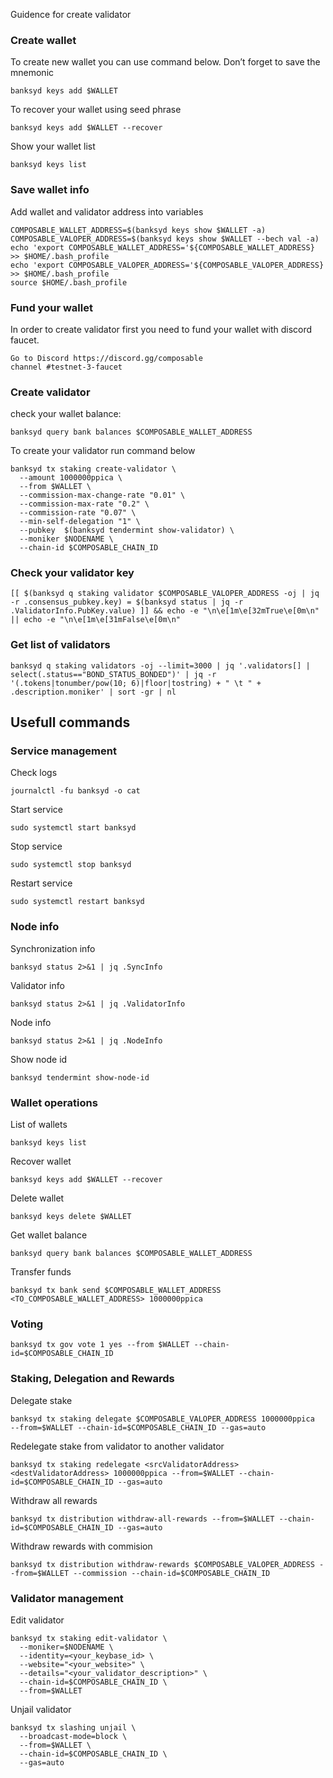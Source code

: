 Guidence for create validator

### Create wallet
To create new wallet you can use command below. Don’t forget to save the mnemonic
```
banksyd keys add $WALLET
```

To recover your wallet using seed phrase
```
banksyd keys add $WALLET --recover
```

Show your wallet list
```
banksyd keys list
```

### Save wallet info
Add wallet and validator address into variables 
```
COMPOSABLE_WALLET_ADDRESS=$(banksyd keys show $WALLET -a)
COMPOSABLE_VALOPER_ADDRESS=$(banksyd keys show $WALLET --bech val -a)
echo 'export COMPOSABLE_WALLET_ADDRESS='${COMPOSABLE_WALLET_ADDRESS} >> $HOME/.bash_profile
echo 'export COMPOSABLE_VALOPER_ADDRESS='${COMPOSABLE_VALOPER_ADDRESS} >> $HOME/.bash_profile
source $HOME/.bash_profile
```

### Fund your wallet
In order to create validator first you need to fund your wallet with discord faucet.
```
Go to Discord https://discord.gg/composable
channel #testnet-3-faucet
```

### Create validator

check your wallet balance:
```
banksyd query bank balances $COMPOSABLE_WALLET_ADDRESS
```
To create your validator run command below
```
banksyd tx staking create-validator \
  --amount 1000000ppica \
  --from $WALLET \
  --commission-max-change-rate "0.01" \
  --commission-max-rate "0.2" \
  --commission-rate "0.07" \
  --min-self-delegation "1" \
  --pubkey  $(banksyd tendermint show-validator) \
  --moniker $NODENAME \
  --chain-id $COMPOSABLE_CHAIN_ID
```

### Check your validator key
```
[[ $(banksyd q staking validator $COMPOSABLE_VALOPER_ADDRESS -oj | jq -r .consensus_pubkey.key) = $(banksyd status | jq -r .ValidatorInfo.PubKey.value) ]] && echo -e "\n\e[1m\e[32mTrue\e[0m\n" || echo -e "\n\e[1m\e[31mFalse\e[0m\n"
```

### Get list of validators
```
banksyd q staking validators -oj --limit=3000 | jq '.validators[] | select(.status=="BOND_STATUS_BONDED")' | jq -r '(.tokens|tonumber/pow(10; 6)|floor|tostring) + " \t " + .description.moniker' | sort -gr | nl
```

## Usefull commands
### Service management
Check logs
```
journalctl -fu banksyd -o cat
```

Start service
```
sudo systemctl start banksyd
```

Stop service
```
sudo systemctl stop banksyd
```

Restart service
```
sudo systemctl restart banksyd
```

### Node info
Synchronization info
```
banksyd status 2>&1 | jq .SyncInfo
```

Validator info
```
banksyd status 2>&1 | jq .ValidatorInfo
```

Node info
```
banksyd status 2>&1 | jq .NodeInfo
```

Show node id
```
banksyd tendermint show-node-id
```

### Wallet operations
List of wallets
```
banksyd keys list
```

Recover wallet
```
banksyd keys add $WALLET --recover
```

Delete wallet
```
banksyd keys delete $WALLET
```

Get wallet balance
```
banksyd query bank balances $COMPOSABLE_WALLET_ADDRESS
```

Transfer funds
```
banksyd tx bank send $COMPOSABLE_WALLET_ADDRESS <TO_COMPOSABLE_WALLET_ADDRESS> 1000000ppica 
```

### Voting
```
banksyd tx gov vote 1 yes --from $WALLET --chain-id=$COMPOSABLE_CHAIN_ID
```

### Staking, Delegation and Rewards
Delegate stake
```
banksyd tx staking delegate $COMPOSABLE_VALOPER_ADDRESS 1000000ppica  --from=$WALLET --chain-id=$COMPOSABLE_CHAIN_ID --gas=auto
```

Redelegate stake from validator to another validator
```
banksyd tx staking redelegate <srcValidatorAddress> <destValidatorAddress> 1000000ppica --from=$WALLET --chain-id=$COMPOSABLE_CHAIN_ID --gas=auto
```

Withdraw all rewards
```
banksyd tx distribution withdraw-all-rewards --from=$WALLET --chain-id=$COMPOSABLE_CHAIN_ID --gas=auto
```

Withdraw rewards with commision
```
banksyd tx distribution withdraw-rewards $COMPOSABLE_VALOPER_ADDRESS --from=$WALLET --commission --chain-id=$COMPOSABLE_CHAIN_ID
```

### Validator management
Edit validator
```
banksyd tx staking edit-validator \
  --moniker=$NODENAME \
  --identity=<your_keybase_id> \
  --website="<your_website>" \
  --details="<your_validator_description>" \
  --chain-id=$COMPOSABLE_CHAIN_ID \
  --from=$WALLET
```

Unjail validator
```
banksyd tx slashing unjail \
  --broadcast-mode=block \
  --from=$WALLET \
  --chain-id=$COMPOSABLE_CHAIN_ID \
  --gas=auto
```
